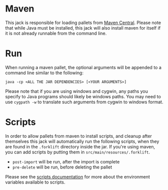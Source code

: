 # Maven

This jack is responsible for loading pallets from [Maven Central](http://maven.org).
Please note that while Java must be installed, this jack will also install maven for itself if it is not already runnable from the command line.

# Run

When running a maven pallet, the optional arguments will be appended to a command line similar to the following:

```
java -cp <ALL THE JAR DEPENDENCIES> [<YOUR ARGUMENTS>]
```

Please note that if you are using windows and cygwin, any paths you specify to Java programs should likely be windows paths.
You may need to use `cygpath -w` to translate such arguments from cygwin to windows format.

# Scripts

In order to allow pallets from maven to install scripts, and cleanup after themselves this jack will automatically run the following scripts, when they are found in the `.forklift` directory inside the jar.
If you're using maven, you can add scripts by putting them in `src/main/resources/.forklift`.

* `post-import` will be run, after the import is complete
* `pre-delete` will be run, before deleting the pallet

Please see the [scripts documentation](../README.md#scripts) for more about the environment variables available to scripts.
